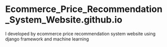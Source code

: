 # Ecommerce_Price_Recommendation_System_Website.github.io
I developed by ecommerce price recommendation system website using django framework and machine learning
